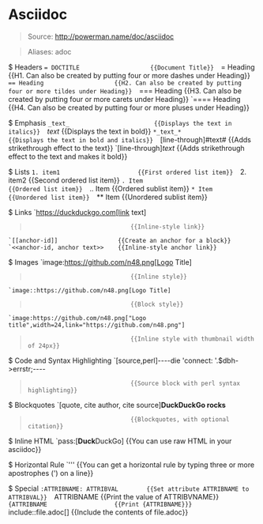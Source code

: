 # Asciidoc

> Source: http://powerman.name/doc/asciidoc

> Aliases: adoc

$ Headers
    `= DOCTITLE                    {{Document Title}} 
    `= Heading                     {{H1. Can also be created by putting four or more dashes under Heading}} 
    `== Heading                    {{H2. Can also be created by putting four or more tildes under Heading}} 
    `=== Heading                   {{H3. Can also be created by putting four or more carets under Heading}} 
    `==== Heading                  {{H4. Can also be created by putting four or more pluses under Heading}} 

$ Emphasis
    `_text_                        {{Displays the text in italics}} 
    `*text*                        {{Displays the text in bold}} 
    `*_text_*                      {{Displays the text in bold and italics}} 
    `[line-through]#text#          {{Adds strikethrough effect to the text}} 
    `[line-through]*text*          {{Adds strikethrough effect to the text and makes it bold}} 

$ Lists
    `1. item1                      {{First ordered list item}} 
    `2. item2                      {{Second ordered list item}} 
    `. Item                        {{Ordered list item}} 
    `.. Item                       {{Ordered sublist item}} 
    `* Item                        {{Unordered list item}} 
    `** Item                       {{Unordered sublist item}} 

$ Links
    `https://duckduckgo.com[link text]
>                                  {{Inline-style link}} 
    `[[anchor-id]]                 {{Create an anchor for a block}} 
    `<<anchor-id, anchor text>>    {{Inline-style anchor link}} 

$ Images
    `image:https://github.com/n48.png[Logo Title]
>                                  {{Inline style}} 
    `image::https://github.com/n48.png[Logo Title]
>                                  {{Block style}} 
    `image:https://github.com/n48.png["Logo title",width=24,link="https://github.com/n48.png"]
>                                  {{Inline style with thumbnail width of 24px}} 

$ Code and Syntax Highlighting
    `[source,perl]----die 'connect: '.$dbh->errstr;----
>                                  {{Source block with perl syntax highlighting}} 

$ Blockquotes
    `[quote, cite author, cite source]____DuckDuckGo rocks____
>                                  {{Blockquotes, with optional citation}} 

$ Inline HTML
    `pass:[<b>Duck</b>DuckGo]      {{You can use raw HTML in your asciidoc}} 

$ Horizontal Rule
    `'''                           {{You can get a horizontal rule by typing three or more apostrophes (') on a line}} 

$ Special
    `:ATTRIBNAME: ATTRIBVAL        {{Set attribute ATTRIBNAME to ATTRIBVAL}} 
    `ATTRIBNAME                    {{Print the value of ATTRIBVNAME}} 
    `{ATTRIBNAME                   {{Print {ATTRIBNAME}}} 
    `include::file.adoc[]          {{Include the contents of file.adoc}} 


